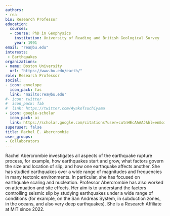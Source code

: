 ```yaml
---
authors:
- rea
bio: Research Professor
education:
  courses:
  - course: PhD in Geophysics
    institution: University of Reading and British Geological Survey
    year: 1991
email: "rea@bu.edu"
interests:
 - Earthquakes
organizations:
- name: Boston University
  url: "https://www.bu.edu/earth/"
role: Research Professor
social:
- icon: envelope
  icon_pack: fas
  link: 'mailto:rea@bu.edu'
#- icon: twitter
#  icon_pack: fab
#  link: https://twitter.com/AyakoTsuchiyama
- icon: google-scholar
  icon_pack: ai
  link: https://scholar.google.com/citations?user=cutnHEcAAAAJ&hl=en&oi=ao
superuser: false
title: Rachel E. Abercrombie
user_groups:
- Collaborators
---
```


Rachel Abercrombie investigates all aspects of the earthquake rupture process, for example, how earthquakes start and grow, what factors govern the size and location of slip, and how one earthquake affects another. She has studied earthquakes over a wide range of magnitudes and frequencies in many tectonic environments. In particular, she has focused on earthquake scaling and nucleation. Professor Abercrombie has also worked on attenuation and site effects. Her aim is to understand the factors controlling seismic slip by studying earthquakes under a wide range of conditions (for example, on the San Andreas System, in subduction zones, in the oceans, and also very deep earthquakes). She is a Research Affiliate at MIT since 2022.
